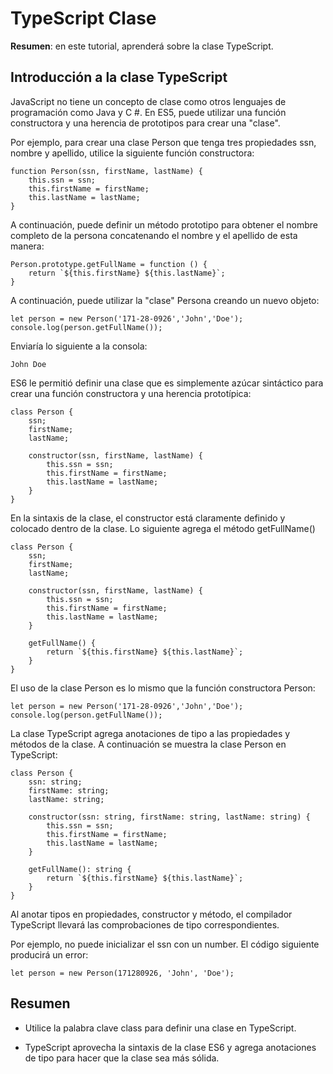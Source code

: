 # TypeScript Clase

**Resumen**: en este tutorial, aprenderá sobre la clase TypeScript.

## Introducción a la clase TypeScript

JavaScript no tiene un concepto de clase como otros lenguajes de programación como Java y C #. En ES5, puede utilizar una función constructora y una herencia de prototipos para crear una "clase".

Por ejemplo, para crear una clase Person que tenga tres propiedades ssn, nombre y apellido, utilice la siguiente función constructora:

    function Person(ssn, firstName, lastName) {
        this.ssn = ssn;
        this.firstName = firstName;
        this.lastName = lastName;
    }

A continuación, puede definir un método prototipo para obtener el nombre completo de la persona concatenando el nombre y el apellido de esta manera:

    Person.prototype.getFullName = function () {
        return `${this.firstName} ${this.lastName}`;
    }

A continuación, puede utilizar la "clase" Persona creando un nuevo objeto:

    let person = new Person('171-28-0926','John','Doe');
    console.log(person.getFullName());

Enviaría lo siguiente a la consola:

    John Doe

ES6 le permitió definir una clase que es simplemente azúcar sintáctico para crear una función constructora y una herencia prototípica:

    class Person {
        ssn;
        firstName;
        lastName;

        constructor(ssn, firstName, lastName) {
            this.ssn = ssn;
            this.firstName = firstName;
            this.lastName = lastName;
        }
    }

En la sintaxis de la clase, el constructor está claramente definido y colocado dentro de la clase. Lo siguiente agrega el método getFullName()

    class Person {
        ssn;
        firstName;
        lastName;

        constructor(ssn, firstName, lastName) {
            this.ssn = ssn;
            this.firstName = firstName;
            this.lastName = lastName;
        }

        getFullName() {
            return `${this.firstName} ${this.lastName}`;
        }
    }

El uso de la clase Person es lo mismo que la función constructora Person:

    let person = new Person('171-28-0926','John','Doe');
    console.log(person.getFullName());

La clase TypeScript agrega anotaciones de tipo a las propiedades y métodos de la clase. A continuación se muestra la clase Person en TypeScript:

    class Person {
        ssn: string;
        firstName: string;
        lastName: string;

        constructor(ssn: string, firstName: string, lastName: string) {
            this.ssn = ssn;
            this.firstName = firstName;
            this.lastName = lastName;
        }

        getFullName(): string {
            return `${this.firstName} ${this.lastName}`;
        }
    }

Al anotar tipos en propiedades, constructor y método, el compilador TypeScript llevará las comprobaciones de tipo correspondientes.

Por ejemplo, no puede inicializar el ssn con un number. El código siguiente producirá un error:

    let person = new Person(171280926, 'John', 'Doe');

## Resumen

- Utilice la palabra clave class para definir una clase en TypeScript.

- TypeScript aprovecha la sintaxis de la clase ES6 y agrega anotaciones de tipo para hacer que la clase sea más sólida.
